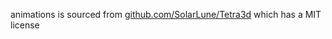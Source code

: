 animations is sourced from [github.com/SolarLune/Tetra3d](https://github.com/SolarLune/Tetra3d/blob/main/examples/animations/animations.gltf) which has a MIT license